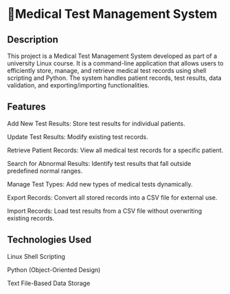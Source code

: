 # 🏥Medical Test Management System

## Description

This project is a Medical Test Management System developed as part of a university Linux course. It is a command-line application that allows users to efficiently store, manage, and retrieve medical test records using shell scripting and Python. The system handles patient records, test results, data validation, and exporting/importing functionalities.

## Features

Add New Test Results: Store test results for individual patients.

Update Test Results: Modify existing test records.

Retrieve Patient Records: View all medical test records for a specific patient.

Search for Abnormal Results: Identify test results that fall outside predefined normal ranges.

Manage Test Types: Add new types of medical tests dynamically.

Export Records: Convert all stored records into a CSV file for external use.

Import Records: Load test results from a CSV file without overwriting existing records.

## Technologies Used

Linux Shell Scripting

Python (Object-Oriented Design)

Text File-Based Data Storage






